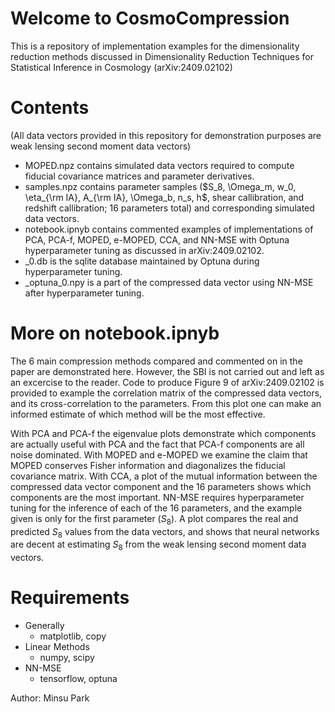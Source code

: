 # Welcome to CosmoCompression

This is a repository of implementation examples for the dimensionality reduction methods discussed in Dimensionality Reduction Techniques for Statistical Inference in Cosmology (arXiv:2409.02102)

# Contents
(All data vectors provided in this repository for demonstration purposes are weak lensing second moment data vectors)
- MOPED.npz contains simulated data vectors required to compute fiducial covariance matrices and parameter derivatives.
- samples.npz contains parameter samples ($S_8, \Omega_m, w_0, \eta_{\rm IA}, A_{\rm IA}, \Omega_b, n_s, h$, shear callibration, and redshift callibration; 16 parameters total) and corresponding simulated data vectors.
- notebook.ipnyb contains commented examples of implementations of PCA, PCA-f, MOPED, e-MOPED, CCA, and NN-MSE with Optuna hyperparameter tuning as discussed in arXiv:2409.02102.
- _0.db is the sqlite database maintained by Optuna during hyperparameter tuning.
- _optuna_0.npy is a part of the compressed data vector using NN-MSE after hyperparameter tuning.

# More on notebook.ipnyb

The 6 main compression methods compared and commented on in the paper are demonstrated here. However, the SBI is not carried out and left as an excercise to the reader. Code to produce Figure 9 of arXiv:2409.02102 is provided to example the correlation matrix of the compressed data vectors, and its cross-correlation to the parameters. From this plot one can make an informed estimate of which method will be the most effective. 

With PCA and PCA-f the eigenvalue plots demonstrate which components are actually useful with PCA and the fact that PCA-f components are all noise dominated. With MOPED and e-MOPED we examine the claim that MOPED conserves Fisher information and diagonalizes the fiducial covariance matrix. With CCA, a plot of the mutual information between the compressed data vector component and the 16 parameters shows which components are the most important. NN-MSE requires hyperparameter tuning for the inference of each of the 16 parameters, and the example given is only for the first parameter ($S_8$). A plot compares the real and predicted $S_8$ values from the data vectors, and shows that neural networks are decent at estimating $S_8$ from the weak lensing second moment data vectors.

# Requirements 

- Generally
  - matplotlib, copy
- Linear Methods
  - numpy, scipy
- NN-MSE
  - tensorflow, optuna



Author: Minsu Park
